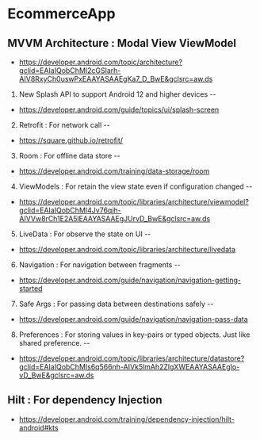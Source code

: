 EcommerceApp
===
MVVM Architecture : Modal View ViewModel
--
- https://developer.android.com/topic/architecture?gclid=EAIaIQobChMI2cGSlarh-AIV8RxyCh0uswPxEAAYASAAEgKa7_D_BwE&gclsrc=aw.ds

1. New Splash API to support Android 12 and higher devices
--
- https://developer.android.com/guide/topics/ui/splash-screen

2. Retrofit : For network call
--
- https://square.github.io/retrofit/

3. Room : For offline data store
--
- https://developer.android.com/training/data-storage/room

4. ViewModels : For retain the view state even if configuration changed
--
- https://developer.android.com/topic/libraries/architecture/viewmodel?gclid=EAIaIQobChMI4Jv76qjh-AIVVw8rCh1E2A5lEAAYASAAEgJUrvD_BwE&gclsrc=aw.ds

5. LiveData : For observe the state on UI
--
- https://developer.android.com/topic/libraries/architecture/livedata

6. Navigation : For navigation between fragments
--
- https://developer.android.com/guide/navigation/navigation-getting-started

7. Safe Args : For passing data between destinations safely
--
- https://developer.android.com/guide/navigation/navigation-pass-data

8. Preferences : For storing values in key-pairs or typed objects. Just like shared preference.
--
- https://developer.android.com/topic/libraries/architecture/datastore?gclid=EAIaIQobChMIs6q566nh-AIVk5lmAh2ZlgXWEAAYASAAEgIo-vD_BwE&gclsrc=aw.ds

Hilt : For dependency Injection
--
- https://developer.android.com/training/dependency-injection/hilt-android#kts
